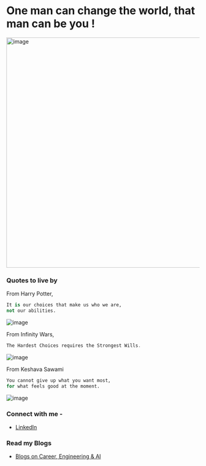 # One man can change the world, that man can be you !

<img width="600" alt="image" src="https://github.com/user-attachments/assets/039351ce-ad05-4917-b234-c65a45763bc2" />


### Quotes to live by 

From Harry Potter, 
```py
It is our choices that make us who we are, 
not our abilities. 
```

![image](https://github.com/user-attachments/assets/2efb6982-7a4e-49ea-8db8-63d753ae4d4c)


From Infinity Wars,
```rust
The Hardest Choices requires the Strongest Wills.
```

![image](https://github.com/user-attachments/assets/619ec3ff-54e0-41c6-b181-47cd31397412)


From Keshava Sawami
```r
You cannot give up what you want most, 
for what feels good at the moment. 
```
![image](https://github.com/user-attachments/assets/34eb414f-ec6d-4114-b5d8-cff727cf074f)



### Connect with me - 

- [LinkedIn](https://linkedin.com/in/sa-y-an)


### Read my Blogs 

- [Blogs on Career, Engineering & AI](http://sayan-mondal.netlify.app/)
